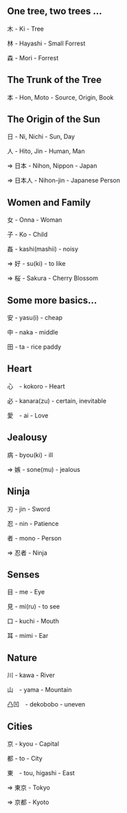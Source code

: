 ## One tree, two trees ...

木 - Ki - Tree

林 - Hayashi - Small Forrest

森 - Mori - Forrest

## The Trunk of the Tree 

本 - Hon, Moto - Source, Origin, Book

## The Origin of the Sun

日 - Ni, Nichi - Sun, Day

人 - Hito, Jin - Human, Man

=> 日本 - Nihon, Nippon - Japan

=> 日本人 - Nihon-jin - Japanese Person

## Women and Family

女 - Onna - Woman

子 - Ko - Child

姦 - kashi(mashii) - noisy

=> 好 - su(ki) - to like

=> 桜 - Sakura - Cherry Blossom

## Some more basics...

安 - yasu(i) - cheap

中 - naka - middle

田 - ta - rice paddy


## Heart 

心　- kokoro - Heart

必 - kanara(zu) - certain, inevitable

愛　- ai - Love

## Jealousy

病 - byou(ki) - ill
	
=> 嫉 - sone(mu) - jealous


## Ninja

刃 - jin - Sword

忍 - nin - Patience

者 - mono - Person

=> 忍者 - Ninja
　

## Senses

目 - me - Eye

見 - mi(ru) - to see

口 - kuchi - Mouth

耳 - mimi - Ear

## Nature

川 - kawa - River

山　- yama - Mountain

凸凹　- dekobobo - uneven

## Cities

京 - kyou - Capital

都 - to - City

東　- tou, higashi - East

=> 東京 - Tokyo 

=> 京都 - Kyoto 
